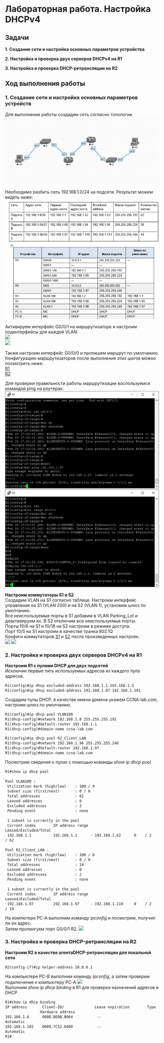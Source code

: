 # Лабораторная работа. Настройка DHCPv4
## Задачи
**1. Создание сети и настройка основных параметров устройства** 

**2. Настройка и проверка двух серверов DHCPv4 на R1**

**3. Настройка и проверка DHCP-ретрансляции на R2**

## Ход выполнения работы    
### 1. Создание сети и настройка основных параметров устройств    
Для выполнения работы создадим сеть согласно топологии    
![](pic/network.png)    

Необходимо разбить сеть 192.168.1.0/24 на подсети. Результат можем видеть ниже:   
![](pic/address_table.png)      

Активируем интерфейс G0/0/1 на маршрутизаторе и настроим подинтерфейсы для каждой VLAN:   
![](pic/int_R1.png)   
![](pic/int_R2.png)

Также настроим интерфейс G0/0/0 и пропишем маршрут по умолчанию.  
Конфигурацию маршрутизаторов после выполнения этих шагов можно посмотреть ниже:     
[R1](config/config_R1)      
[R2](config/config_R2)    

Для проверки правильности работы маршрутизации воспользуемся командой ping на роутерах:   
![](pic/ping_R1.png)    ![](pic/ping_R2.png)        
  
**Настроим коммутаторы S1 и S2**    
Создадим VLAN на S1 согласно таблице. Настроим интерфейс управления на S1 (VLAN 200) и на S2 (VLAN 1), установим шлюз по умолчанию.   
Все неиспользуемые порты в S1 добавим в VLAN Parking_Lot и деактивируем их. В S2 отключим все неиспользуемые порты.   
Порты f0/6 на S1 и f0/18 на S2 настроим в режиме доступа.   
Порт f0/5 на S1 настроим в качестве транка 802.1Q   
Конфиги коммутаторов [S1](config/config_S1) и [S2](config/config_S2) после произведенных настроек.  
![](pic/int_S1.png)   ![](pic/int_S2.png)   

### 2. Настройка и проверка двух серверов DHCPv4 на R1    
**Настроим R1 с пулами DHCP для двух подсетей**   
Исключии первые пять используемых адресов из каждого пула адресов.
```
R1(config)#ip dhcp excluded-address 192.168.1.1 192.168.1.5
R1(config)#ip dhcp excluded-address 192.168.1.97 192.168.1.101    
```   
Создадим пулы DHCP, в качестве имени домена укажем CCNA-lab.com, настроим шлюз по умолчанию.  
```   
R1(config)#ip dhcp pool VLAN100 
R1(dhcp-config)#network 192.168.1.0 255.255.255.192
R1(dhcp-config)#default-router 192.168.1.1
R1(dhcp-config)#domain-name ccna-lab.com    
```   
```   
R1(config)#ip dhcp pool R2_Client_LAN 
R1(dhcp-config)#network 192.168.1.96 255.255.255.240
R1(dhcp-config)#default-router 192.168.1.97
R1(dhcp-config)#domain-name ccna-lab.com    
```
Посмотрим сведения о пулах с помощью команды *show ip dhcp pool*
```   
R1#show ip dhcp pool

Pool VLAN100 :
 Utilization mark (high/low)    : 100 / 0
 Subnet size (first/next)       : 0 / 0 
 Total addresses                : 62
 Leased addresses               : 0
 Excluded addresses             : 2
 Pending event                  : none

 1 subnet is currently in the pool
 Current index        IP address range                    Leased/Excluded/Total
 192.168.1.1          192.168.1.1      - 192.168.1.62      0    / 2     / 62

Pool R2_Client_LAN :
 Utilization mark (high/low)    : 100 / 0
 Subnet size (first/next)       : 0 / 0 
 Total addresses                : 14
 Leased addresses               : 0
 Excluded addresses             : 2
 Pending event                  : none

 1 subnet is currently in the pool
 Current index        IP address range                    Leased/Excluded/Total
 192.168.1.97         192.168.1.97     - 192.168.1.110     0    / 2     / 14    
 ```    
 На компютере PC-A выполним команду *ipconfig* и посмотрим, получил ли он адрес.  
 Затем пропингуем порт G0/0/1 R2.
 ![](pic/ping_PC-A.png)   
 
 ### 3. Настройка и проверка DHCP-ретрансляции на R2  
 **Настроим R2 в качестве агентаDHCP-ретрансляции для локальной сети**
 ```  
 R2(config-if)#ip helper-address 10.0.0.1 
 ```    
 На компьютере PC-B выполним команду *ipconfig*, а затем проверим подключение к компьютеру PC-A 
 ![](pic/ping_PC-B.png)   
 Выполним *show ip dhcp binding* в R1 для проверки назначений адресов в DHCP    
 ```  
 R1#show ip dhcp binding 
IP address       Client-ID/              Lease expiration        Type
                 Hardware address
192.168.1.6      000B.BEBB.B064           --                     Automatic
192.168.1.102    0009.7C52.0400           --                     Automatic
R1#   
```
